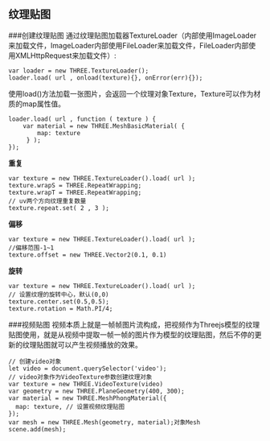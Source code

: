 纹理贴图
---

###创建纹理贴图
通过纹理贴图加载器TextureLoader（内部使用ImageLoader来加载文件，ImageLoader内部使用FileLoader来加载文件，FileLoader内部使用XMLHttpRequest来加载文件）:

    var loader = new THREE.TextureLoader();
    loader.load( url , onload(texture){}, onError(err){});
使用load()方法加载一张图片，会返回一个纹理对象Texture，Texture可以作为材质的map属性值。

    loader.load( url , function ( texture ) {
		var material = new THREE.MeshBasicMaterial( {
			map: texture
		 } );
	});


**重复**
```
var texture = new THREE.TextureLoader().load( url );
texture.wrapS = THREE.RepeatWrapping;
texture.wrapT = THREE.RepeatWrapping;
// uv两个方向纹理重复数量
texture.repeat.set( 2 , 3 );
```

**偏移**
```
var texture = new THREE.TextureLoader().load( url );
//偏移范围-1~1
texture.offset = new THREE.Vector2(0.1, 0.1)
```
**旋转**
```
var texture = new THREE.TextureLoader().load( url );
// 设置纹理的旋转中心，默认(0,0)
texture.center.set(0.5,0.5);
texture.rotation = Math.PI/4;
```
###视频贴图
视频本质上就是一帧帧图片流构成，把视频作为Threejs模型的纹理贴图使用，就是从视频中提取一帧一帧的图片作为模型的纹理贴图，然后不停的更新的纹理贴图就可以产生视频播放的效果。
```
// 创建video对象
let video = document.querySelector('video');
// video对象作为VideoTexture参数创建纹理对象
var texture = new THREE.VideoTexture(video)
var geometry = new THREE.PlaneGeometry(400, 300);
var material = new THREE.MeshPhongMaterial({
  map: texture, // 设置视频纹理贴图
}); 
var mesh = new THREE.Mesh(geometry, material);对象Mesh
scene.add(mesh);
```
